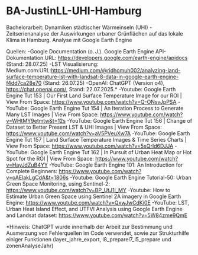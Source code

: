 # BA-JustinLL-UHI-Hamburg
Bachelorarbeit: Dynamiken städtischer Wärmeinseln (UHI) - Zeitserienanalyse der Auswirkungen urbaner Grünflächen auf das lokale Klima in Hamburg. Analyse mit Google Earth Engine 

Quellen:
-Google Documentation (o. J.). Google Earth Engine API-Dokumentation.URL: https://developers.google.com/earth-engine/apidocs (Stand: 28.07.25)
-LST Visualisierung: Medium.com:URL:https://medium.com/@ridhomuh002/analyzing-land-surface-temperature-lst-with-landsat-8-data-in-google-earth-engine-f4dd7ca28e70 (Stand: 26.07.25)
-OpenAI: ChatGPT (Version o4), https://chat.openai.com/, Stand: 22.07.2025.*
-Youtube: Google Earth Engine Tut 153 | Our First Land Surface Temperature Image for our ROI | View From Space: https://www.youtube.com/watch?v=Q-ONsvJpPSA
-YouTube: Google Earth Engine Tut 154 | An Iteration Process to Generate Many LST Images | View From Space: https://www.youtube.com/watch?v=WHtMY9etmtw&t=12s
-YouTube: Google Earth Engine Tut 156 | Change of Dataset to Better Present LST & UHI Images | View From Space: https://www.youtube.com/watch?v=aV5PVeuXw7A
-YouTube: Google Earth Engine Tut 157 | Land Surface Temperature Images & Time Series Charts | View From Space: https://www.youtube.com/watch?v=5sQrId6DJJA
-YouTube: Google Earth Engine Tut 162 | In Pursuit of Urban Heat Map or Hot Spot for the ROI | View From Space: https://www.youtube.com/watch?v=HayJdZuB4YY
-YouTube: Google Earth Engine 101: An Introduction for Complete Beginners: https://www.youtube.com/watch?v=oAElakLgCdA&t=1806s
-Youtube: Google Earth Engine Tutorial-50: Urban Green Space Monitoring, using Sentinel-2: https://www.youtube.com/watch?v=BP_UtJ1i_MY
-Youtube: How to Estimate Urban Green Space using Sentinel 2A imagery in Google Earth Engine: https://www.youtube.com/watch?v=QxwJwCdKi0E
-YouTube: LST, Urban Heat Island Effect, and UTFVI Analysis using Google Earth Engine and Landsat dataset: https://www.youtube.com/watch?v=5W84zme9QmE

*Hinweis: ChatGPT wurde innerhalb der Arbeit zur Bestimmung und Ausmerzung von Fehlerquellen im Code verwendet, sowie zur Strukturhilfe einiger Funktionen (layer_jahre_export, l8_preparel7_l5_prepare und zonenAnalyseJahr)
